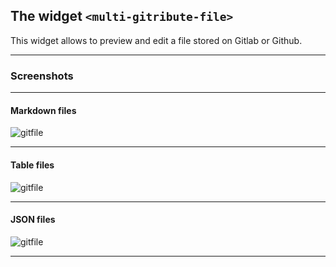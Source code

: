 
## The widget `<multi-gitribute-file>`


This widget allows to preview and edit a file stored on Gitlab or Github.

---

### Screenshots

---

#### Markdown files

![gitfile](https://raw.githubusercontent.com/multi-coop/gitribute-documentation-content/main/images/screenshots/gitfile-md-preview-01.png)

---

#### Table files

![gitfile](https://raw.githubusercontent.com/multi-coop/gitribute-documentation-content/main/images/screenshots/gitfile-csv-preview-01.png)

---

#### JSON files

![gitfile](https://raw.githubusercontent.com/multi-coop/gitribute-documentation-content/main/images/screenshots/gitfile-json-preview-01.png)

---
